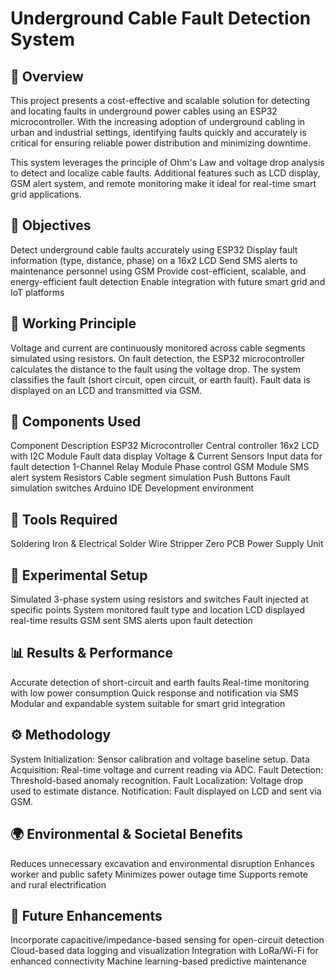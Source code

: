 # Underground Cable Fault Detection System

## 📑 Overview
This project presents a cost-effective and scalable solution for detecting and locating faults in underground power cables using an ESP32 microcontroller. With the increasing adoption of underground cabling in urban and industrial settings, identifying faults quickly and accurately is critical for ensuring reliable power distribution and minimizing downtime.

This system leverages the principle of Ohm's Law and voltage drop analysis to detect and localize cable faults. Additional features such as LCD display, GSM alert system, and remote monitoring make it ideal for real-time smart grid applications.

## 🎯 Objectives
Detect underground cable faults accurately using ESP32
Display fault information (type, distance, phase) on a 16x2 LCD
Send SMS alerts to maintenance personnel using GSM
Provide cost-efficient, scalable, and energy-efficient fault detection
Enable integration with future smart grid and IoT platforms

## 🧠 Working Principle
Voltage and current are continuously monitored across cable segments simulated using resistors.
On fault detection, the ESP32 microcontroller calculates the distance to the fault using the voltage drop.
The system classifies the fault (short circuit, open circuit, or earth fault).
Fault data is displayed on an LCD and transmitted via GSM.

## 🔧 Components Used
Component	Description
ESP32 Microcontroller	Central controller
16x2 LCD with I2C Module	Fault data display
Voltage & Current Sensors	Input data for fault detection
1-Channel Relay Module	Phase control
GSM Module	SMS alert system
Resistors	Cable segment simulation
Push Buttons	Fault simulation switches
Arduino IDE	Development environment

## 🔩 Tools Required
Soldering Iron & Electrical Solder
Wire Stripper
Zero PCB
Power Supply Unit

## 🧪 Experimental Setup
Simulated 3-phase system using resistors and switches
Fault injected at specific points
System monitored fault type and location
LCD displayed real-time results
GSM sent SMS alerts upon fault detection

## 📊 Results & Performance
Accurate detection of short-circuit and earth faults
Real-time monitoring with low power consumption
Quick response and notification via SMS
Modular and expandable system suitable for smart grid integration

## ⚙️ Methodology
System Initialization: Sensor calibration and voltage baseline setup.
Data Acquisition: Real-time voltage and current reading via ADC.
Fault Detection: Threshold-based anomaly recognition.
Fault Localization: Voltage drop used to estimate distance.
Notification: Fault displayed on LCD and sent via GSM.

## 🌍 Environmental & Societal Benefits
Reduces unnecessary excavation and environmental disruption
Enhances worker and public safety
Minimizes power outage time
Supports remote and rural electrification

## 🔮 Future Enhancements
Incorporate capacitive/impedance-based sensing for open-circuit detection
Cloud-based data logging and visualization
Integration with LoRa/Wi-Fi for enhanced connectivity
Machine learning-based predictive maintenance
